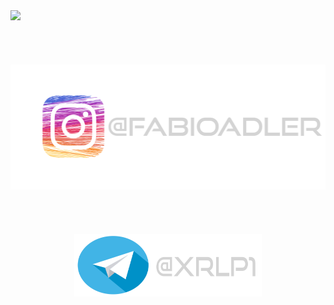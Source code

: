 <img src="wallpaper_pc.png">
<br>
<br>
<br>
<br>
<br>
<div align="center">
    <a href="https://www.instagram.com/fabioadler/"><img src="instagram.png" width="600vw" height="200px"></a>
</div>
<br>
<br>
<br>
<br>
<div align="center">
    <a href="https://t.me/XRLP1"><img src="telegram.png" width="300vw" height="100px"></a>
</div>